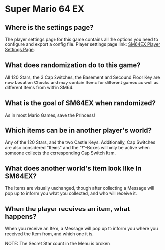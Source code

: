 # Super Mario 64 EX

## Where is the settings page?

The player settings page for this game contains all the options you need to configure and export a config file. Player
settings page link: [SM64EX Player Settings Page](../player-settings).

## What does randomization do to this game?
All 120 Stars, the 3 Cap Switches, the Basement and Secound Floor Key are now Location Checks and may contain Items for different games as well
as different Items from within SM64.


## What is the goal of SM64EX when randomized?
As in most Mario Games, save the Princess!

## Which items can be in another player's world?
Any of the 120 Stars, and the two Castle Keys. Additionally, Cap Switches are also considered "Items" and the "!"-Boxes will only be active
when someone collects the corresponding Cap Switch Item.

## What does another world's item look like in SM64EX?
The Items are visually unchanged, though after collecting a Message will pop up to inform you what you collected,
and who will receive it.

## When the player receives an item, what happens?
When you receive an Item, a Message will pop up to inform you where you received the Item from,
and which one it is.

NOTE: The Secret Star count in the Menu is broken.
